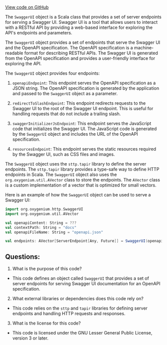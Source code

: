 [View code on GitHub](https://github.com/oxygenium/oxygenium/http/src/main/scala/org/oxygenium/http/SwaggerUI.scala)

The `SwaggerUI` object is a Scala class that provides a set of server endpoints for serving a Swagger UI. Swagger UI is a tool that allows users to interact with a RESTful API by providing a web-based interface for exploring the API's endpoints and parameters. 

The `SwaggerUI` object provides a set of endpoints that serve the Swagger UI and the OpenAPI specification. The OpenAPI specification is a machine-readable format for describing RESTful APIs. The Swagger UI is generated from the OpenAPI specification and provides a user-friendly interface for exploring the API.

The `SwaggerUI` object provides four endpoints:

1. `openapiEndpoint`: This endpoint serves the OpenAPI specification as a JSON string. The OpenAPI specification is generated by the application and passed to the `SwaggerUI` object as a parameter.

2. `redirectToSlashEndpoint`: This endpoint redirects requests to the Swagger UI to the root of the Swagger UI endpoint. This is useful for handling requests that do not include a trailing slash.

3. `swaggerInitializerJsEndpoint`: This endpoint serves the JavaScript code that initializes the Swagger UI. The JavaScript code is generated by the `SwaggerUI` object and includes the URL of the OpenAPI specification.

4. `resourcesEndpoint`: This endpoint serves the static resources required by the Swagger UI, such as CSS files and images.

The `SwaggerUI` object uses the `sttp.tapir` library to define the server endpoints. The `sttp.tapir` library provides a type-safe way to define HTTP endpoints in Scala. The `SwaggerUI` object also uses the `org.oxygenium.util.AVector` class to store the endpoints. The `AVector` class is a custom implementation of a vector that is optimized for small vectors.

Here is an example of how the `SwaggerUI` object can be used to serve a Swagger UI:

```scala
import org.oxygenium.http.SwaggerUI
import org.oxygenium.util.AVector

val openapiContent: String = ???
val contextPath: String = "docs"
val openapiFileName: String = "openapi.json"

val endpoints: AVector[ServerEndpoint[Any, Future]] = SwaggerUI(openapiContent, contextPath, openapiFileName)
```
## Questions: 
 1. What is the purpose of this code?
- This code defines an object called `SwaggerUI` that provides a set of server endpoints for serving Swagger UI documentation for an OpenAPI specification.

2. What external libraries or dependencies does this code rely on?
- This code relies on the `sttp` and `tapir` libraries for defining server endpoints and handling HTTP requests and responses.

3. What is the license for this code?
- This code is licensed under the GNU Lesser General Public License, version 3 or later.